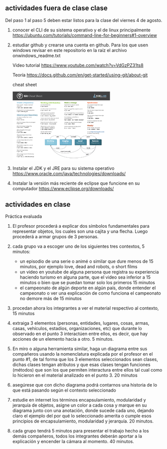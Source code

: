 ## actividades fuera de clase clase

Del paso 1 al paso 5 deben estar listos para la clase del viernes 4 de agosto.

1. conocer el CLI de su sistema operativo y el de linux principalmente
   https://ubuntu.com/tutorials/command-line-for-beginners#1-overview

2. estudiar github y crearse una cuenta en github. Para los que usen windows revisar en este repositorio en la raíz el archivo onwindows_readme.txt

   Video tutorial
   https://www.youtube.com/watch?v=VdGzPZ31ts8

   Teoría
   https://docs.github.com/en/get-started/using-git/about-git

   cheat sheet

   <img src="media/cheat sheet github.png" width=65% height=65%>

3. Instalar el JDK y el JRE para su sistema operativo
   https://www.oracle.com/java/technologies/downloads/

4. Instalar la versión más reciente de eclipse que funcione en su computador
   https://www.eclipse.org/downloads/

## actividades en clase

Práctica evaluada

1. El profesor procederá a explicar dos símbolos fundamentales para representar objetos, los cuales son una cajita y una flecha. Luego procederá a armar grupos de 3 personas.

2. cada grupo va a escoger uno de los siguientes tres contextos, 5 minutos:

   - un episodio de una serie o animé o similar que dure menos de 15 minutos, por ejemplo love, dead and robots, o short films
   - un video en youtube de alguna persona que registra su experiencia haciendo turismo en alguna parte, que el video sea inferior a 15 minutos o bien que se puedan tomar solo los primeros 15 minutos
   - el campeonato de algún deporte en algún país, donde entender el campeonato o ver una explicación de como funciona el campeonato no demore más de 15 minutos

3. procedan ahora los integrantes a ver el material respectivo al contexto, 15 minutos

4. extraiga 3 elementos (personas, entidades, lugares, cosas, armas, casas, vehículos, estadios, organizaciones, etc) que durante lo observado en el punto 3 interactúen entre ellos, es decir, que hay acciones de un elemento hacia a otro. 5 minutos.

5. En miro o alguna herramienta similar, haga un diagrama entre sus compañeros usando la nomenclatura explicada por el profesor en el punto #1, de tal forma que los 3 elementos seleccionados sean clases, dichas clases tengan atributos y que esas clases tengan funciones (métodos) que son los que permiten interactura entre ellos tal cual como lo hicieron en el material analizado en el punto 3. 20 minutos

6. asegúrese que con dicho diagrama podrá contarnos una historia de lo que está pasando según el contexto seleccionado

7. estudie en internet los términos encapsulamiento, modularidad y jerarquía de objetos, asigne un color a cada cosa y marque en su diagrama junto con una anotación, donde sucede cada uno, dejando claro el ejemplo del por qué lo seleccionado amerita o cumple esos principios de encapsulamiento, modularidad y jerarquía. 20 minutos.

8. cada grupo tendrá 5 minutos para presentar el trabajo hecho a los demás compañeros, todos los integrantes deberán aportar a la explicación y encender la cámara al momento. 40 minutos.
